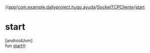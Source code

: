 //[app](../../../index.md)/[com.example.dallyproject.hugo.ayuda](../index.md)/[SocketTCPCliente](index.md)/[start](start.md)

# start

[androidJvm]\
fun [start](start.md)()
